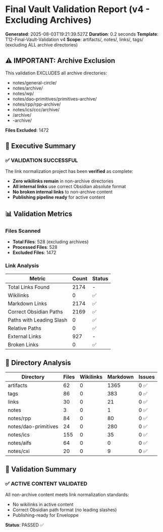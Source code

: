 # Final Vault Validation Report (v4 - Excluding Archives)

**Generated**: 2025-08-03T19:21:39.527Z
**Duration**: 0.2 seconds
**Template**: T12-Final-Vault-Validation v4
**Scope**: artifacts/, notes/, links/, tags/ (excluding ALL archive directories)

## ⚠️ IMPORTANT: Archive Exclusion

This validation EXCLUDES all archive directories:
- notes/general-circle/
- notes/archive/
- notes/wp/
- notes/dao-primitives/primitives-archive/
- notes/rpp/rpp-archive/
- notes/ics/ccc/archive/
- /archive/
- -archive/

**Files Excluded**: 1472

## 🎯 Executive Summary

### ✅ VALIDATION SUCCESSFUL

The link normalization project has been **verified** as complete:

- **Zero wikilinks remain** in non-archive directories
- **All internal links** use correct Obsidian absolute format
- **No broken internal links** to non-archive content
- **Publishing pipeline ready** for active content

## 📊 Validation Metrics

### Files Scanned
- **Total Files**: 528 (excluding archives)
- **Processed Files**: 528
- **Excluded Files**: 1472

### Link Analysis
| Metric | Count | Status |
|--------|-------|--------|
| Total Links Found | 2174 | - |
| Wikilinks | 0 | ✅ |
| Markdown Links | 2174 | ✅ |
| Correct Obsidian Paths | 2169 | ✅ |
| Paths with Leading Slash | 0 | ✅ |
| Relative Paths | 0 | ✅ |
| External Links | 927 | - |
| Broken Links | 0 | ✅ |

## 📁 Directory Analysis

| Directory | Files | Wikilinks | Markdown | Issues |
|-----------|-------|-----------|----------|--------|
| artifacts | 62 | 0 | 1365 | 0 ✅ |
| tags | 86 | 0 | 383 | 0 ✅ |
| links | 30 | 0 | 21 | 0 ✅ |
| notes | 3 | 0 | 1 | 0 ✅ |
| notes/rpp | 84 | 0 | 80 | 0 ✅ |
| notes/dao-primitives | 24 | 0 | 280 | 0 ✅ |
| notes/ics | 155 | 0 | 35 | 0 ✅ |
| notes/aifs | 64 | 0 | 0 | 0 ✅ |
| notes/cxi | 20 | 0 | 9 | 0 ✅ |

## 📜 Validation Summary

### ✅ ACTIVE CONTENT VALIDATED

All non-archive content meets link normalization standards:
- No wikilinks in active content
- Correct Obsidian path format (no leading slashes)
- Publishing-ready for Enveloppe

**Status**: PASSED ✅
